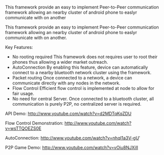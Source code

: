 This framework provide an easy to implement Peer-to-Peer communication framework allowing an nearby cluster of android phone to easlyr communicate with on another

This framework provide an easy to implement Peer-to-Peer communication framework allowing an nearby cluster of android phone to easlyr communicate with on another. 

Key Features: 
- No rooting required 
This framework does not requires user to root their phones thus allowing a wider market outreach.
- AutoConnection
By enabling this feature, device can automatically connect to a nearby bluetooth network cluster using the framework.
- Packet routing 
Once connected to a network, a device can communicate directly with any nodes in the network.
- Flow Control
Efficient flow control is implemented at node to allow for fair usage.
- No need for central Server.
Once connected to a bluetooth cluster, all communication is purely P2P, no centralized server is required.

API Demo: 
http://www.youtube.com/watch?v=d2MDTqKqZDU


Flow Control Demonstration: 
http://www.youtube.com/watch?v=wsTTQOEZS0E


AutoConnection:
http://www.youtube.com/watch?v=nhqI1a3V-gU'


P2P Game Demo:
http://www.youtube.com/watch?v=vOiu8NJXiII
